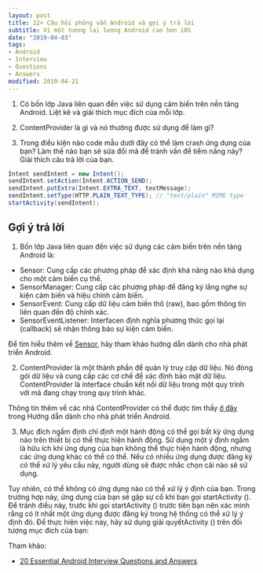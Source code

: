 ```yaml
---
layout: post
title: 22+ Câu hỏi phỏng vấn Android và gợi ý trả lời
subtitle: Vì một tương lai lương Android cao hơn iOS
date: "2019-04-03"
tags:
- Android
- Interview
- Questions
- Answers
modified: 2019-04-21
---
```


1. Có bốn lớp Java liên quan đến việc sử dụng cảm biến trên nền tảng Android. Liệt kê và giải thích mục đích của mỗi lớp.

2. ContentProvider là gì và nó thường được sử dụng để làm gì?

3. Trong điều kiện nào code mẫu dưới đây có thể làm crash ứng dụng của bạn? Làm thế nào bạn sẽ sửa đổi mã để tránh vấn đề tiềm năng này? Giải thích câu trả lời của bạn.
```java
Intent sendIntent = new Intent();
sendIntent.setAction(Intent.ACTION_SEND);
sendIntent.putExtra(Intent.EXTRA_TEXT, textMessage);
sendIntent.setType(HTTP.PLAIN_TEXT_TYPE); // "text/plain" MIME type
startActivity(sendIntent);
```

## Gợi ý trả lời

1. Bốn lớp Java liên quan đến việc sử dụng các cảm biến trên nền tảng Android là:
- Sensor: Cung cấp các phương pháp để xác định khả năng nào khả dụng cho một cảm biến cụ thể.
- SensorManager: Cung cấp các phương pháp để đăng ký lắng nghe sự kiện cảm biến và hiệu chỉnh cảm biến.
- SensorEvent: Cung cấp dữ liệu cảm biến thô (raw), bao gồm thông tin liên quan đến độ chính xác.
- SensorEventListener: Interfacen định nghĩa phương thức gọi lại (callback) sẽ nhận thông báo sự kiện cảm biến.

Để tìm hiểu thêm về [Sensor](https://developer.android.com/guide/topics/sensors/sensors_overview.html), hãy tham khảo hướng dẫn dành cho nhà phát triển Android.

2. ContentProvider là một thành phần để quản lý truy cập dữ liệu. Nó đóng gói dữ liệu và cung cấp các cơ chế để xác định bảo mật dữ liệu. ContentProvider là interface chuẩn kết nối dữ liệu trong một quy trình với mã đang chạy trong quy trình khác.

Thông tin thêm về các nhà ContentProvider có thể được tìm thấy [ở đây](https://developer.android.com/guide/topics/providers/content-providers.html) trong Hướng dẫn dành cho nhà phát triển Android.

3. Mục đích ngầm định chỉ định một hành động có thể gọi bất kỳ ứng dụng nào trên thiết bị có thể thực hiện hành động. Sử dụng một ý định ngầm là hữu ích khi ứng dụng của bạn không thể thực hiện hành động, nhưng các ứng dụng khác có thể có thể. Nếu có nhiều ứng dụng được đăng ký có thể xử lý yêu cầu này, người dùng sẽ được nhắc chọn cái nào sẽ sử dụng.

Tuy nhiên, có thể không có ứng dụng nào có thể xử lý ý định của bạn. Trong trường hợp này, ứng dụng của bạn sẽ gặp sự cố khi bạn gọi startActivity (). Để tránh điều này, trước khi gọi startActivity () trước tiên bạn nên xác minh rằng có ít nhất một ứng dụng được đăng ký trong hệ thống có thể xử lý ý định đó. Để thực hiện việc này, hãy sử dụng giải quyếtActivity () trên đối tượng mục đích của bạn:


Tham khảo:
- [20 Essential Android Interview Questions and Answers](https://www.toptal.com/android/interview-questions)